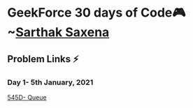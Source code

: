 # GeekForce 30 days of Code🎮 ~[Sarthak Saxena](https://github.com/sarthak1905)

## Problem Links ⚡

### Day 1- 5th January, 2021 
  [545D- Queue](https://codeforces.com/problemset/problem/545/D)


